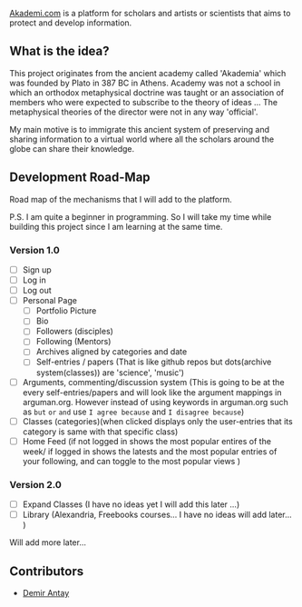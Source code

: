 [Akademi.com]() is a platform for scholars and artists or scientists that aims to protect and develop information.


## What is the idea?

This project originates from the ancient academy called 'Akademia' which was founded by Plato in 387 BC in Athens. Academy was not a school in which an orthodox metaphysical doctrine was taught or an association of members who were expected to subscribe to the theory of ideas ... The metaphysical theories of the director were not in any way 'official'.

My main motive is to immigrate this ancient system of preserving and sharing information to a virtual world where all the scholars around the globe can share their knowledge.

## Development Road-Map

Road map of the mechanisms that I will add to the platform.

P.S. I am quite a beginner in programming. So I will take my time while building this project since I am learning at the same time.

### Version 1.0

- [ ] Sign up
- [ ] Log in
- [ ] Log out
- [ ] Personal Page
  - [ ] Portfolio Picture
  - [ ] Bio
  - [ ] Followers (disciples)
  - [ ] Following (Mentors)
  - [ ] Archives aligned by categories and date
  - [ ] Self-entries / papers (That is like github repos but dots(archive system(classes)) are 'science', 'music')
- [ ] Arguments, commenting/discussion system (This is going to be at the every self-entries/papers and will look like the argument mappings in arguman.org. However instead of using keywords in arguman.org such as `but` `or` `and` use `I agree because` and `I disagree because`)
 - [ ] Classes (categories)(when clicked displays only the user-entries that its category is same with that specific class)
 - [ ] Home Feed (if not logged in shows the most popular entires of the week/ if logged in shows the latests and the most popular entries of your following, and can toggle to the most popular views )

### Version 2.0

- [ ] Expand Classes (I have no ideas yet I will add this later ...)
- [ ] Library (Alexandria, Freebooks courses... I have no ideas will add later... )

Will add more later...

## Contributors

- [Demir Antay](https://github.com/demirantay)

